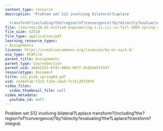 ```yaml
---
content_type: resource
description: 'Problem set S12 involving bilateral?Laplace

  transform?(including?the?region?of?convergence)?by?directly?evaluating?the?Laplace?transform?integral.'
file: /courses/16-01-unified-engineering-i-ii-iii-iv-fall-2005-spring-2006/ce444fabf2c5f1bec8a3fc31c20729fd_s12_ps10_spring04.pdf
file_size: 42518
file_type: application/pdf
learning_resource_types:
- Assignments
license: https://creativecommons.org/licenses/by-nc-sa/4.0/
ocw_type: OCWFile
parent_title: Assignments
parent_type: CourseSection
parent_uid: a6eb2151-6f41-806d-94ff-dc83eb5f4337
resourcetype: Document
title: s12_ps10_spring04.pdf
uid: ce444fab-f2c5-f1be-c8a3-fc31c20729fd
video_files:
  video_thumbnail_file: null
video_metadata:
  youtube_id: null
---
```

Problem set S12 involving bilateral?Laplace
transform?(including?the?region?of?convergence)?by?directly?evaluating?the?Laplace?transform?integral.
